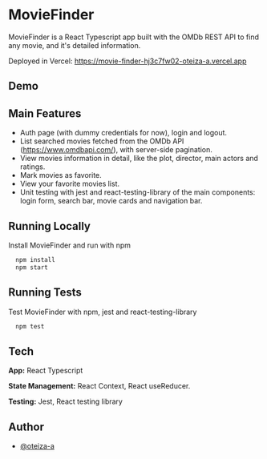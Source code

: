 
# MovieFinder

MovieFinder is a React Typescript app built with the OMDb REST API to find any movie, and it's detailed information. 

Deployed in Vercel: https://movie-finder-hj3c7fw02-oteiza-a.vercel.app


## Demo


## Main Features

- Auth page (with dummy credentials for now), login and logout.
- List searched movies fetched from the OMDb API (https://www.omdbapi.com/), with server-side pagination.
- View movies information in detail, like the plot, director, main actors and ratings.
- Mark movies as favorite.
- View your favorite movies list.
- Unit testing with jest and react-testing-library of the main components: login form, search bar, movie cards and navigation bar.
## Running Locally

Install MovieFinder and run with npm

```bash
  npm install
  npm start
```

## Running Tests

Test MovieFinder with npm, jest and react-testing-library

```bash
  npm test
```
## Tech

**App:** React Typescript

**State Management:** React Context, React useReducer.

**Testing:** Jest, React testing library


## Author

- [@oteiza-a](https://www.github.com/Oteiza-a)

